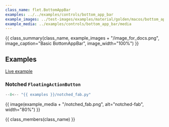 ```yaml
---
class_name: flet.BottomAppBar
examples: ../../examples/controls/bottom_app_bar
example_images: ../test-images/examples/material/golden/macos/bottom_app_bar
example_media: ../examples/controls/bottom_app_bar/media
---
```


{{ class_summary(class_name, example_images + "/image_for_docs.png", image_caption="Basic BottomAppBar", image_width="100%") }}

## Examples

[Live example](https://flet-controls-gallery.fly.dev/navigation/bottomappbar)

### Notched `FloatingActionButton`

```python
--8<-- "{{ examples }}/notched_fab.py"
```

{{ image(example_media + "/notched_fab.png", alt="notched-fab", width="80%") }}


{{ class_members(class_name) }}
